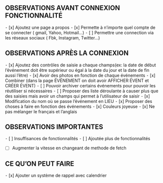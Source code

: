 ## OBSERVATIONS AVANT CONNEXION FONCTIONNALITÉ

⁃ [x] Ajoutez une page a propos
⁃ [x] Permette à n’importe quel compte de se connecter ( gmail, Yahoo, Hotmail…)
⁃ [ ] Permettre une connection via les réseaux sociaux ( Fbk, Instagram, Twitter…)

## OBSERVATIONS APRÈS LA CONNEXION

⁃ [x] Ajoutez des contrôles de saisie a chaque champs(ex: la date de début l’événement doit être supérieur ou égal à la date du jour et la date de fin aussi l’être)
⁃ [x] Avoir des photos en fonction de chaque événements
⁃ [x] Combiner (dans la page ÉVÉNEMENT on doit avoir AFFICHER ÉVENT et CRÉER ÉVENT)
⁃ [ ] Pouvoir archiver certains événements pour pouvoir les réutiliser si nécessaires
⁃ [ ] Proposer des liste déroulante à causer plus que des saisies mais avoir un champs qui permet à l’utilisateur de saisir
⁃ [x] Modification du nom où se passe l’événement en LIEU
⁃ [x] Proposer des choses à faire en fonction des événements
⁃ [x] Couleurs joyeuse
⁃ [x] Ne pas mélanger le français et l’anglais

## OBSERVATIONS IMPORTANTES

⁃ [ ] Insuffisances de fonctionnalités
⁃ [ ] Ajoutée plus de fonctionnalités

- [ ] Augmenter la vitesse en changeant de methode de fetch

## CE QU’ON PEUT FAIRE

⁃ [x] Ajouter un système de rappel avec calendrier
